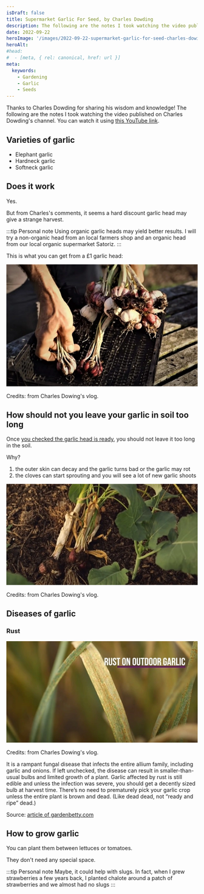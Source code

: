 ```yaml
---
isDraft: false
title: Supermarket Garlic For Seed, by Charles Dowding
description: The following are the notes I took watching the video published on Charles Dowding's channel
date: 2022-09-22
heroImage: '/images/2022-09-22-supermarket-garlic-for-seed-charles-dowing-hero.webp'
heroAlt:
#head:
#  - [meta, { rel: canonical, href: url }]
meta:
  keywords:
    - Gardening
    - Garlic
    - Seeds
---
```


Thanks to Charles Dowding for sharing his wisdom and knowledge!
The following are the notes I took watching the video published on Charles Dowding's channel.
You can watch it using [this YouTube link](https://www.youtube.com/watch?v=vr3ZxWexS5c).

## Varieties of garlic

- Elephant garlic
- Hardneck garlic
- Softneck garlic

## Does it work

Yes.

But from Charles's comments, it seems a hard discount garlic head may give a strange harvest.

:::tip Personal note
Using organic garlic heads may yield better results. I will try a non-organic head from an local farmers shop and an organic head from our local organic supermarket Satoriz.
:::

This is what you can get from a £1 garlic head:

![Full harvest of a wide range of quality of the various heads](./harvest-of-supermarket-garlic.webp)

Credits: from Charles Dowing's vlog.

## How should not you leave your garlic in soil too long

Once [you checked the garlic head is ready](../2022-09-22-how-to-judge-the-readiness-of-garlic-charles-dowing/README.md), you should not leave it too long in the soil.

Why?

1. the outer skin can decay and the garlic turns bad or the garlic may rot
2. the cloves can start sprouting and you will see a lot of new garlic shoots

![Example of a garlic left too long in the soil after being ready (the one of the right) compared to one garlic just right (the one of the left)](./overdue-garlic.webp)

Credits: from Charles Dowing's vlog.

## Diseases of garlic

### Rust

![Overdue garlic](./garlic-rust.webp)

Credits: from Charles Dowing's vlog.

It is a rampant fungal disease that infects the entire allium family, including garlic and onions. If left unchecked, the disease can result in smaller-than-usual bulbs and limited growth of a plant.
Garlic affected by rust is still edible and unless the infection was severe, you should get a decently sized bulb at harvest time. There’s no need to prematurely pick your garlic crop unless the entire plant is brown and dead. (Like dead dead, not “ready and ripe” dead.)

Source: [article of gardenbetty.com](https://www.gardenbetty.com/grrr-garlic-rust-and-how-to-deal/)

## How to grow garlic

You can plant them between lettuces or tomatoes.

They don't need any special space.

:::tip Personal note
Maybe, it could help with slugs. In fact, when I grew strawberries a few years back, I planted chalote around a patch of strawberries and we almost had no slugs
:::

